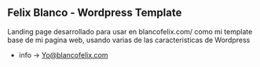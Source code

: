 ## Felix Blanco - Wordpress Template

Landing page desarrollado para usar en blancofelix.com/ como mi template base de mi pagina web, usando varias de las caracteristicas de Wordpress

+ info -> Yo@blancofelix.com